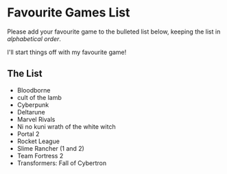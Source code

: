# Favourite Games List

Please add your favourite game to the bulleted list below, keeping the list in *alphabetical order*.

I'll start things off with my favourite game!

## The List

* Bloodborne
* cult of the lamb
* Cyberpunk
* Deltarune
* Marvel Rivals
* Ni no kuni wrath of the white witch
* Portal 2
* Rocket League
* Slime Rancher  (1 and 2)
* Team Fortress 2
* Transformers: Fall of Cybertron
